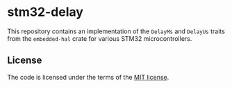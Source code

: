 # stm32-delay

This repository contains an implementation of the `DelayMs` and `DelayUs` traits from the
`embedded-hal` crate for various STM32 microcontrollers.

## License

The code is licensed under the terms of the [MIT license](LICENSE).
